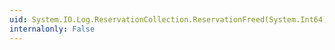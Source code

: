 ```yaml
---
uid: System.IO.Log.ReservationCollection.ReservationFreed(System.Int64)
internalonly: False
---
```


